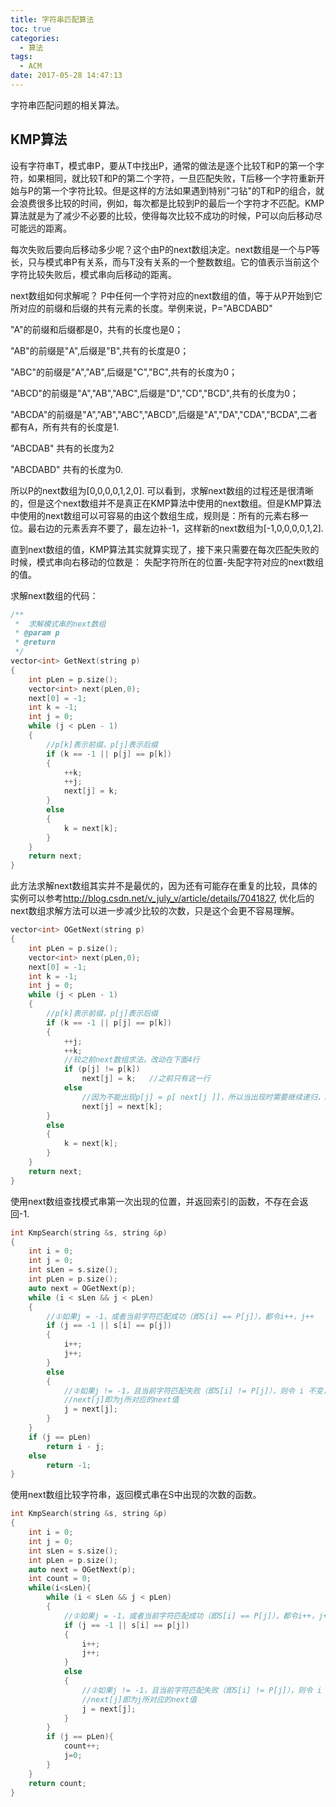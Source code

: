 ```yaml
---
title: 字符串匹配算法
toc: true
categories:
  - 算法
tags:
  - ACM
date: 2017-05-28 14:47:13
---
```


字符串匹配问题的相关算法。

<!--more-->

## KMP算法

设有字符串T，模式串P，要从T中找出P，通常的做法是逐个比较T和P的第一个字符，如果相同，就比较T和P的第二个字符，一旦匹配失败，T后移一个字符重新开始与P的第一个字符比较。但是这样的方法如果遇到特别"刁钻"的T和P的组合，就会浪费很多比较的时间，例如，每次都是比较到P的最后一个字符才不匹配。KMP算法就是为了减少不必要的比较，使得每次比较不成功的时候，P可以向后移动尽可能远的距离。

每次失败后要向后移动多少呢？这个由P的next数组决定。next数组是一个与P等长，只与模式串P有关系，而与T没有关系的一个整数数组。它的值表示当前这个字符比较失败后，模式串向后移动的距离。

next数组如何求解呢？ P中任何一个字符对应的next数组的值，等于从P开始到它所对应的前缀和后缀的共有元素的长度。举例来说，P="ABCDABD"

"A"的前缀和后缀都是0，共有的长度也是0；

"AB"的前缀是"A",后缀是"B",共有的长度是0；

"ABC"的前缀是"A","AB",后缀是"C","BC",共有的长度为0；

"ABCD"的前缀是"A","AB","ABC",后缀是"D","CD","BCD",共有的长度为0；

"ABCDA"的前缀是"A","AB","ABC","ABCD",后缀是"A","DA","CDA","BCDA",二者都有A，所有共有的长度是1.

"ABCDAB" 共有的长度为2

"ABCDABD" 共有的长度为0.

所以P的next数组为[0,0,0,0,1,2,0]. 可以看到，求解next数组的过程还是很清晰的，但是这个next数组并不是真正在KMP算法中使用的next数组。但是KMP算法中使用的next数组可以可容易的由这个数组生成，规则是：所有的元素右移一位。最右边的元素丢弃不要了，最左边补-1，这样新的next数组为[-1,0,0,0,0,1,2].

直到next数组的值，KMP算法其实就算实现了，接下来只需要在每次匹配失败的时候，模式串向右移动的位数是： 失配字符所在的位置-失配字符对应的next数组的值。

求解next数组的代码：

```c
/**
 *  求解模式串的next数组
 * @param p
 * @return
 */
vector<int> GetNext(string p)
{
    int pLen = p.size();
    vector<int> next(pLen,0);
    next[0] = -1;
    int k = -1;
    int j = 0;
    while (j < pLen - 1)
    {
        //p[k]表示前缀，p[j]表示后缀
        if (k == -1 || p[j] == p[k])
        {
            ++k;
            ++j;
            next[j] = k;
        }
        else
        {
            k = next[k];
        }
    }
    return next;
}
```

此方法求解next数组其实并不是最优的，因为还有可能存在重复的比较，具体的实例可以参考<http://blog.csdn.net/v_july_v/article/details/7041827>, 优化后的next数组求解方法可以进一步减少比较的次数，只是这个会更不容易理解。

```c
vector<int> OGetNext(string p)
{
    int pLen = p.size();
    vector<int> next(pLen,0);
    next[0] = -1;
    int k = -1;
    int j = 0;
    while (j < pLen - 1)
    {
        //p[k]表示前缀，p[j]表示后缀
        if (k == -1 || p[j] == p[k])
        {
            ++j;
            ++k;
            //较之前next数组求法，改动在下面4行
            if (p[j] != p[k])
                next[j] = k;   //之前只有这一行
            else
                //因为不能出现p[j] = p[ next[j ]]，所以当出现时需要继续递归，k = next[k] = next[next[k]]
                next[j] = next[k];
        }
        else
        {
            k = next[k];
        }
    }
    return next;
}
```
使用next数组查找模式串第一次出现的位置，并返回索引的函数，不存在会返回-1.

```c
int KmpSearch(string &s, string &p)
{
    int i = 0;
    int j = 0;
    int sLen = s.size();
    int pLen = p.size();
    auto next = OGetNext(p);
    while (i < sLen && j < pLen)
    {
        //①如果j = -1，或者当前字符匹配成功（即S[i] == P[j]），都令i++，j++
        if (j == -1 || s[i] == p[j])
        {
            i++;
            j++;
        }
        else
        {
            //②如果j != -1，且当前字符匹配失败（即S[i] != P[j]），则令 i 不变，j = next[j]
            //next[j]即为j所对应的next值
            j = next[j];
        }
    }
    if (j == pLen)
        return i - j;
    else
        return -1;
}
```

使用next数组比较字符串，返回模式串在S中出现的次数的函数。

```c
int KmpSearch(string &s, string &p)
{
    int i = 0;
    int j = 0;
    int sLen = s.size();
    int pLen = p.size();
    auto next = OGetNext(p);
    int count = 0;
    while(i<sLen){
        while (i < sLen && j < pLen)
        {
            //①如果j = -1，或者当前字符匹配成功（即S[i] == P[j]），都令i++，j++
            if (j == -1 || s[i] == p[j])
            {
                i++;
                j++;
            }
            else
            {
                //②如果j != -1，且当前字符匹配失败（即S[i] != P[j]），则令 i 不变，j = next[j]
                //next[j]即为j所对应的next值
                j = next[j];
            }
        }
        if (j == pLen){
            count++;
            j=0;
        }
    }
    return count;
}
```
